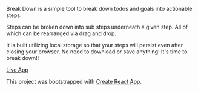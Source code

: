 Break Down is a simple tool to break down todos and goals into actionable steps.

Steps can be broken down into sub steps underneath a given step. All of which can be rearranged via drag and drop.

It is built utilizing local storage so that your steps will persist even after closing your browser. 
No need to download or save anything! It's time to break down!!


[Live App](https://klufkin.github.io/break-down/)

This project was bootstrapped with [Create React App](https://github.com/facebookincubator/create-react-app).
